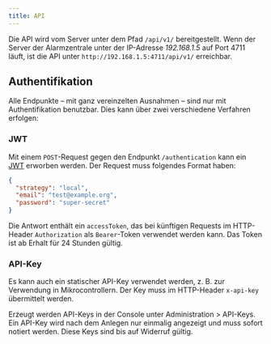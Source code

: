 ```yaml
---
title: API
---
```


Die API wird vom Server unter dem Pfad `/api/v1/` bereitgestellt.
Wenn der Server der Alarmzentrale unter der IP-Adresse _192.168.1.5_ auf Port 4711 läuft, ist die API unter `http://192.168.1.5:4711/api/v1/` erreichbar.

## Authentifikation
Alle Endpunkte – mit ganz vereinzelten Ausnahmen – sind nur mit Authentifikation benutzbar.
Dies kann über zwei verschiedene Verfahren erfolgen:

### JWT
Mit einem `POST`-Request gegen den Endpunkt `/authentication` kann ein [JWT](https://jwt.io/) erworben werden.
Der Request muss folgendes Format haben:
```json
{
  "strategy": "local",
  "email": "test@example.org",
  "password": "super-secret"
}
```
Die Antwort enthält ein `accessToken`, das bei künftigen Requests im HTTP-Header `Authorization` als `Bearer`-Token verwendet werden kann.
Das Token ist ab Erhalt für 24 Stunden gültig.

### API-Key
Es kann auch ein statischer API-Key verwendet werden, z. B. zur Verwendung in Mikrocontrollern.
Der Key muss im HTTP-Header `x-api-key` übermittelt werden.

Erzeugt werden API-Keys in der Console unter Administration > API-Keys.
Ein API-Key wird nach dem Anlegen nur einmalig angezeigt und muss sofort notiert werden.
Diese Keys sind bis auf Widerruf gültig.
